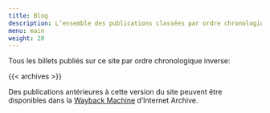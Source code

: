 ```yaml
---
title: Blog
description: L’ensemble des publications classées par ordre chronologique inverse.
menu: main
weight: 20
---
```


Tous les billets publiés sur ce site par ordre chronologique inverse:

{{< archives >}}

Des publications antérieures à cette version du site peuvent être disponibles dans la [Wayback Machine](https://archive.org/web/) d’Internet Archive.
